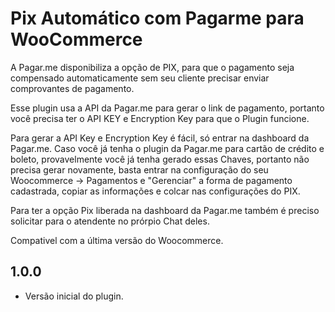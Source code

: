 # Pix Automático com Pagarme para WooCommerce #

A Pagar.me disponibiliza a opção de PIX, para que o pagamento seja compensado automaticamente sem seu cliente precisar enviar comprovantes de pagamento.

Esse plugin usa a API da Pagar.me para gerar o link de pagamento, portanto você precisa ter o API KEY e Encryption Key para que o Plugin funcione.

Para gerar a API Key e Encryption Key é fácil, só entrar na dashboard da Pagar.me. Caso você já tenha o plugin da Pagar.me para cartão de crédito e boleto, provavelmente você já tenha gerado essas Chaves, portanto não precisa gerar novamente, basta entrar na configuração do seu Woocommerce -> Pagamentos e "Gerenciar" a forma de pagamento cadastrada, copiar as informações e colcar nas configurações do PIX.

Para ter a opção Pix liberada na dashboard da Pagar.me também é preciso solicitar para o atendente no prórpio Chat deles.

Compativel com a última versão do Woocommerce.

## 1.0.0  ##

* Versão inicial do plugin.
